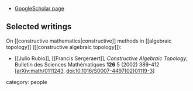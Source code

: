 
* [GoogleScholar page](https://scholar.google.com/citations?user=kSyA2sAAAAAJ&hl=en)

## Selected writings

On [[constructive mathematics|constructive]] methods in [[algebraic topology]] ([[constructive algebraic topology]]):

* [[Julio Rubio]], [[Francis Sergeraert]], *Constructive Algebraic Topology*, Bulletin des Sciences Mathématiques
**126** 5 (2002) 389-412 &lbrack;[arXiv:math/0111243](https://arxiv.org/abs/math/0111243), <a href="https://doi.org/10.1016/S0007-4497(02)01119-3">doi:10.1016/S0007-4497(02)01119-3</a>&rbrack;


category: people
